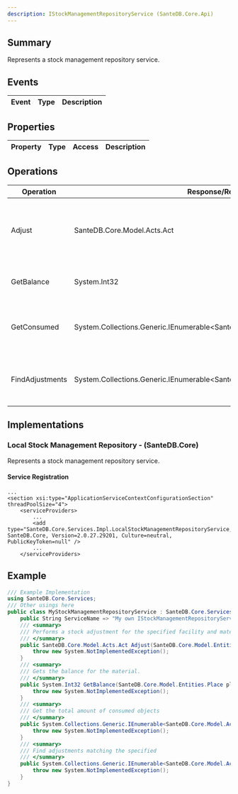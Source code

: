 ```yaml
---
description: IStockManagementRepositoryService (SanteDB.Core.Api)
---
```


## Summary
Represents a stock management repository service.

## Events

|Event|Type|Description|
|-|-|-|

## Properties

|Property|Type|Access|Description|
|-|-|-|-|

## Operations

|Operation|Response/Return|Input/Parameter|Description|
|-|-|-|-|
|Adjust|SanteDB.Core.Model.Acts.Act|manufacturedMaterial <small style='border:solid 1px #aaa'>SanteDB.Core.Model.Entities.ManufacturedMaterial</small><br/>place <small style='border:solid 1px #aaa'>SanteDB.Core.Model.Entities.Place</small><br/>quantity <small style='border:solid 1px #aaa'>System.Int32</small><br/>reason <small style='border:solid 1px #aaa'>SanteDB.Core.Model.DataTypes.Concept</small>|Performs a stock adjustment for the specified facility and material.|
|GetBalance|System.Int32|place <small style='border:solid 1px #aaa'>SanteDB.Core.Model.Entities.Place</small><br/>manufacturedMaterial <small style='border:solid 1px #aaa'>SanteDB.Core.Model.Entities.ManufacturedMaterial</small>|Gets the balance for the material.|
|GetConsumed|System.Collections.Generic.IEnumerable&lt;SanteDB.Core.Model.Acts.ActParticipation>|manufacturedMaterialKey <small style='border:solid 1px #aaa'>System.Guid</small><br/>placeKey <small style='border:solid 1px #aaa'>System.Guid</small><br/>startPeriod <small style='border:solid 1px #aaa'>System.Nullable<System.DateTimeOffset></small><br/>endPeriod <small style='border:solid 1px #aaa'>System.Nullable<System.DateTimeOffset></small>|Get the total amount of consumed objects|
|FindAdjustments|System.Collections.Generic.IEnumerable&lt;SanteDB.Core.Model.Acts.Act>|manufacturedMaterialKey <small style='border:solid 1px #aaa'>System.Guid</small><br/>placeKey <small style='border:solid 1px #aaa'>System.Guid</small><br/>startPeriod <small style='border:solid 1px #aaa'>System.Nullable<System.DateTimeOffset></small><br/>endPeriod <small style='border:solid 1px #aaa'>System.Nullable<System.DateTimeOffset></small>|Find adjustments matching the specified|

## Implementations


### Local Stock Management Repository - (SanteDB.Core)
Represents a stock management repository service.

#### Service Registration
```markup
...
<section xsi:type="ApplicationServiceContextConfigurationSection" threadPoolSize="4">
	<serviceProviders>
		...
		<add type="SanteDB.Core.Services.Impl.LocalStockManagementRepositoryService, SanteDB.Core, Version=2.0.27.29201, Culture=neutral, PublicKeyToken=null" />
		...
	</serviceProviders>
```
## Example
```csharp
/// Example Implementation
using SanteDB.Core.Services;
/// Other usings here
public class MyStockManagementRepositoryService : SanteDB.Core.Services.IStockManagementRepositoryService { 
	public String ServiceName => "My own IStockManagementRepositoryService service";
	/// <summary>
	/// Performs a stock adjustment for the specified facility and material.
	/// </summary>
	public SanteDB.Core.Model.Acts.Act Adjust(SanteDB.Core.Model.Entities.ManufacturedMaterial manufacturedMaterial,SanteDB.Core.Model.Entities.Place place,System.Int32 quantity,SanteDB.Core.Model.DataTypes.Concept reason){
		throw new System.NotImplementedException();
	}
	/// <summary>
	/// Gets the balance for the material.
	/// </summary>
	public System.Int32 GetBalance(SanteDB.Core.Model.Entities.Place place,SanteDB.Core.Model.Entities.ManufacturedMaterial manufacturedMaterial){
		throw new System.NotImplementedException();
	}
	/// <summary>
	/// Get the total amount of consumed objects
	/// </summary>
	public System.Collections.Generic.IEnumerable<SanteDB.Core.Model.Acts.ActParticipation> GetConsumed(System.Guid manufacturedMaterialKey,System.Guid placeKey,System.Nullable<System.DateTimeOffset> startPeriod,System.Nullable<System.DateTimeOffset> endPeriod){
		throw new System.NotImplementedException();
	}
	/// <summary>
	/// Find adjustments matching the specified
	/// </summary>
	public System.Collections.Generic.IEnumerable<SanteDB.Core.Model.Acts.Act> FindAdjustments(System.Guid manufacturedMaterialKey,System.Guid placeKey,System.Nullable<System.DateTimeOffset> startPeriod,System.Nullable<System.DateTimeOffset> endPeriod){
		throw new System.NotImplementedException();
	}
}
```
